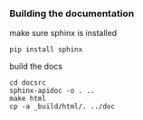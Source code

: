 ### Building the documentation

make sure sphinx is installed

```
pip install sphinx
```

build the docs

```
cd docsrc
sphinx-apidoc -o . ..
make html
cp -a _build/html/. ../doc
```

